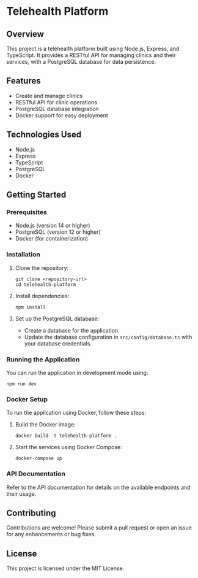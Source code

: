 # Telehealth Platform

## Overview
This project is a telehealth platform built using Node.js, Express, and TypeScript. It provides a RESTful API for managing clinics and their services, with a PostgreSQL database for data persistence.

## Features
- Create and manage clinics
- RESTful API for clinic operations
- PostgreSQL database integration
- Docker support for easy deployment

## Technologies Used
- Node.js
- Express
- TypeScript
- PostgreSQL
- Docker

## Getting Started

### Prerequisites
- Node.js (version 14 or higher)
- PostgreSQL (version 12 or higher)
- Docker (for containerization)

### Installation
1. Clone the repository:
   ```
   git clone <repository-url>
   cd telehealth-platform
   ```

2. Install dependencies:
   ```
   npm install
   ```

3. Set up the PostgreSQL database:
   - Create a database for the application.
   - Update the database configuration in `src/config/database.ts` with your database credentials.

### Running the Application
You can run the application in development mode using:
```
npm run dev
```

### Docker Setup
To run the application using Docker, follow these steps:
1. Build the Docker image:
   ```
   docker build -t telehealth-platform .
   ```

2. Start the services using Docker Compose:
   ```
   docker-compose up
   ```

### API Documentation
Refer to the API documentation for details on the available endpoints and their usage.

## Contributing
Contributions are welcome! Please submit a pull request or open an issue for any enhancements or bug fixes.

## License
This project is licensed under the MIT License.